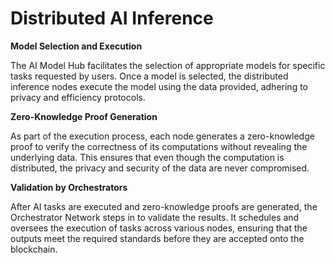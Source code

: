 # Distributed AI Inference

**Model Selection and Execution**

The AI Model Hub facilitates the selection of appropriate models for specific tasks requested by users. Once a model is selected, the distributed inference nodes execute the model using the data provided, adhering to privacy and efficiency protocols.

**Zero-Knowledge Proof Generation**

As part of the execution process, each node generates a zero-knowledge proof to verify the correctness of its computations without revealing the underlying data. This ensures that even though the computation is distributed, the privacy and security of the data are never compromised.

**Validation by Orchestrators**

After AI tasks are executed and zero-knowledge proofs are generated, the Orchestrator Network steps in to validate the results. It schedules and oversees the execution of tasks across various nodes, ensuring that the outputs meet the required standards before they are accepted onto the blockchain.
